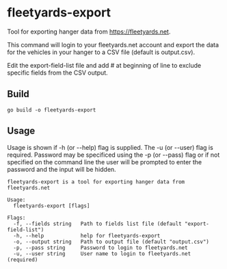 # fleetyards-export
Tool for exporting hanger data from https://fleetyards.net.

This command will login to your fleetyards.net account and export the data for the vehicles in your hanger to a CSV file (default is output.csv).

Edit the export-field-list file and add # at beginning of line to exclude specific fields from the CSV output.

## Build
    go build -o fleetyards-export
## Usage
Usage is shown if -h (or --help) flag is supplied. The -u (or --user) flag is required. Password may be specificed using the -p (or --pass) flag or if not specified on the command line the user will be prompted to enter the password and the input will be hidden.

    fleetyards-export is a tool for exporting hanger data from fleetyards.net

    Usage:
      fleetyards-export [flags]

    Flags:
      -f, --fields string   Path to fields list file (default "export-field-list")
      -h, --help            help for fleetyards-export
      -o, --output string   Path to output file (default "output.csv")
      -p, --pass string     Password to login to fleetyards.net
      -u, --user string     User name to login to fleetyards.net (required)
